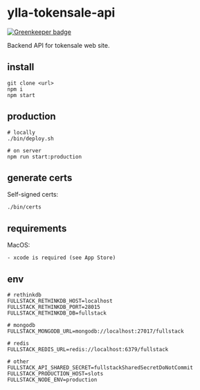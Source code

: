 # ylla-tokensale-api

[![Greenkeeper badge](https://badges.greenkeeper.io/ylla-platform/ylla-tokensale-api.svg)](https://greenkeeper.io/)

Backend API for tokensale web site.

## install
	
	git clone <url>
	npm i
	npm start

## production

    # locally
    ./bin/deploy.sh
    
    # on server
    npm run start:production

## generate certs

Self-signed certs:

    ./bin/certs

## requirements

MacOS:

	- xcode is required (see App Store)

## env

    # rethinkdb
    FULLSTACK_RETHINKDB_HOST=localhost
    FULLSTACK_RETHINKDB_PORT=28015
    FULLSTACK_RETHINKDB_DB=fullstack
    
    # mongodb
    FULLSTACK_MONGODB_URL=mongodb://localhost:27017/fullstack
    
    # redis
    FULLSTACK_REDIS_URL=redis://localhost:6379/fullstack
    
    # other
    FULLSTACK_API_SHARED_SECRET=fullstackSharedSecretDoNotCommit
    FULLSTACK_PRODUCTION_HOST=slots
    FULLSTACK_NODE_ENV=production
